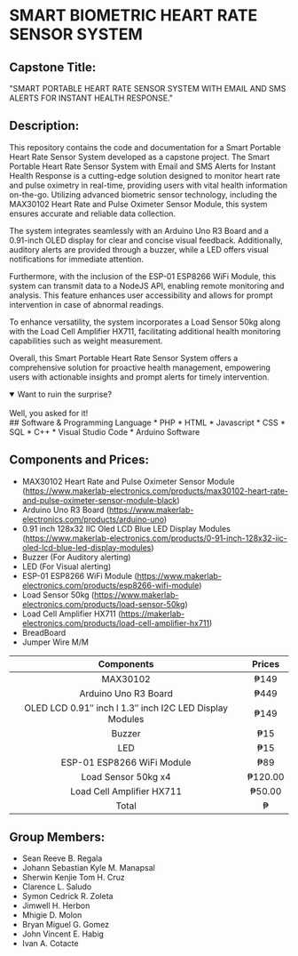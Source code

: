 # SMART BIOMETRIC HEART RATE SENSOR SYSTEM 
## Capstone Title:
"SMART PORTABLE HEART RATE SENSOR SYSTEM WITH EMAIL AND SMS ALERTS FOR INSTANT HEALTH RESPONSE."

## Description:
This repository contains the code and documentation for a Smart Portable Heart Rate Sensor System developed as a capstone project. The Smart Portable Heart Rate Sensor System with Email and SMS Alerts for Instant Health Response is a cutting-edge solution designed to monitor heart rate and pulse oximetry in real-time, providing users with vital health information on-the-go. Utilizing advanced biometric sensor technology, including the MAX30102 Heart Rate and Pulse Oximeter Sensor Module, this system ensures accurate and reliable data collection.

The system integrates seamlessly with an Arduino Uno R3 Board and a 0.91-inch OLED display for clear and concise visual feedback. Additionally, auditory alerts are provided through a buzzer, while a LED offers visual notifications for immediate attention.

Furthermore, with the inclusion of the ESP-01 ESP8266 WiFi Module, this system can transmit data to a NodeJS API, enabling remote monitoring and analysis. This feature enhances user accessibility and allows for prompt intervention in case of abnormal readings.

To enhance versatility, the system incorporates a Load Sensor 50kg along with the Load Cell Amplifier HX711, facilitating additional health monitoring capabilities such as weight measurement.

Overall, this Smart Portable Heart Rate Sensor System offers a comprehensive solution for proactive health management, empowering users with actionable insights and prompt alerts for timely intervention.

<details open>
<summary>Want to ruin the surprise?</summary>
<br>
Well, you asked for it!
</details>
## Software & Programming Language
* PHP
* HTML
* Javascript
* CSS
* SQL
* C++
* Visual Studio Code
* Arduino Software


## Components and Prices:
* MAX30102 Heart Rate and Pulse Oximeter Sensor Module (https://www.makerlab-electronics.com/products/max30102-heart-rate-and-pulse-oximeter-sensor-module-black)
* Arduino Uno R3 Board (https://www.makerlab-electronics.com/products/arduino-uno)
* 0.91 inch 128x32 IIC Oled LCD Blue LED Display Modules (https://www.makerlab-electronics.com/products/0-91-inch-128x32-iic-oled-lcd-blue-led-display-modules)
* Buzzer (For Auditory alerting)
* LED (For Visual alerting)
* ESP-01 ESP8266 WiFi Module (https://www.makerlab-electronics.com/products/esp8266-wifi-module)
* Load Sensor 50kg (https://www.makerlab-electronics.com/products/load-sensor-50kg)
* Load Cell Amplifier HX711 (https://makerlab-electronics.com/products/load-cell-amplifier-hx711)
* BreadBoard
* Jumper Wire M/M

| Components | Prices |
| :---:  | :---: |
| MAX30102 | ₱149 |
| Arduino Uno R3 Board | ₱449 |
| OLED LCD 0.91″ inch l 1.3″ inch I2C LED Display Modules | ₱149 |
| Buzzer | ₱15 |
| LED | ₱15 |
| ESP-01 ESP8266 WiFi Module | ₱89 |
| Load Sensor 50kg x4 | ₱120.00 |
| Load Cell Amplifier HX711 | ₱50.00 |
| Total | ₱ |

## Group Members:
* Sean Reeve B. Regala
* Johann Sebastian Kyle M. Manapsal
* Sherwin Kenjie Tom H. Cruz
* Clarence L. Saludo
* Symon Cedrick R. Zoleta
* Jimwell H. Herbon
* Mhigie D. Molon
* Bryan Miguel G. Gomez
* John Vincent E. Habig
* Ivan A. Cotacte